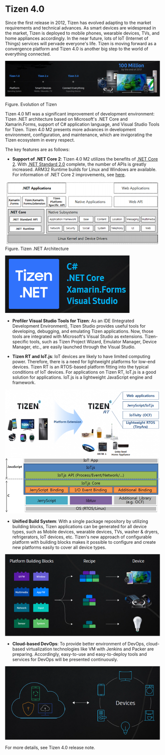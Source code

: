 # Tizen 4.0
Since the first release in 2012, Tizen has evolved adapting to the market requirements and technical advances. As smart devices are widespread in the market, Tizen is deployed to mobile phones, wearable devices, TVs, and home appliances accordingly. In the near future, lots of IoT (Internet of Things) services will pervade everyone's life. Tizen is moving forward as a convergence platform and Tizen 4.0 is another big step to the world of everything connected.

![img](media/4.0_Tizen_Evolution.png)

Figure. Evolution of Tizen

Tizen 4.0 M1 was a significant improvement of development environment: Tizen .NET architecture based on Microsoft's .NET Core and Xamarin.Forms, support of C# application language, and Visual Studio Tools for Tizen. Tizen 4.0 M2 presents more advances in development environment, configuration, and maintenance, which are invigorating the Tizen ecosystem in every respect.

The key features are as follows:
* **Support of .NET Core 2**: Tizen 4.0 M2 utilizes the benefits of [.NET Core 2](https://github.com/dotnet/core/blob/master/release-notes/2.0/2.0.0.md). With [.NET Standard 2.0](https://docs.microsoft.com/en-us/dotnet/api/?view=netstandard-2.0) complete, the number of APIs is greatly increased. ARM32 Runtime builds for Linux and Windows are available. For information of .NET Core 2 improvements, see [here](https://blogs.msdn.microsoft.com/dotnet/2017/08/14/announcing-net-core-2-0/).

![img](media/4.0_TizenArch.png)
Figure. Tizen .NET Architecture
 
![img](media/4.0_Tizen.NET.png)

* **Profiler Visual Studio Tools for Tizen**: As an IDE (Integrated Development Environment), Tizen Studio provides useful tools for developing, debugging, and emulating Tizen applications. Now, those tools are integrated with Microsoft's Visual Studio as extensions. Tizen-specific tools, such as Tizen Project Wizard, Emulator Manager, Device Manager, etc., are easily launched through the Visual Studio.

* **Tizen RT and IoT.js**: IoT devices are likely to have limited computing power. Therefore, there is a need for lightweight platforms for low-end devices. Tizen RT is an RTOS-based platform fitting into the typical conditions of IoT devices. For applications on Tizen RT, IoT.js is a good solution for applications. IoT.js is a lightweight JavaScript engine and framework.

![img](media/tizen_rt_introduction-800x350.png)
![img](media/iot_js_fw_diagram.png)

* **Unified Build System**: With a single package repository by utilizing building blocks, Tizen applications can be generated for all device types, such as Mobile devices, wearable devices, TVs, washer & dryers, refrigerators, IoT devices, etc. Tizen's new approach of configurable platform with building blocks makes it possible to configure and create new platforms easily to cover all device types.

![img](media/4.0_BuildingBlocks.png)

* **Cloud-based DevOps**: To provide better environment of DevOps, cloud-based virtualization technologies like VM with Jenkins and Packer are preparing. Accordingly, easy-to-use and easy-to-deploy tools and services for DevOps will be presented continuously.

![img](media/4.0_Cloud.png)

For more details, see Tizen 4.0 release note.
